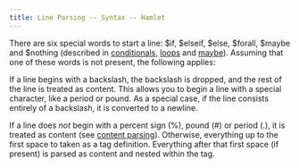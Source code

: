 ```yaml
---
title: Line Parsing -- Syntax -- Hamlet
---
```

There are six special words to start a line: &#36;if, &#36;elseif, &#36;else, &#36;forall, &#36;maybe and &#36;nothing (described in <a href="$root/hamlet/conditionals.html">conditionals</a>, <a href="$root/hamlet/loops.html">loops</a> and [maybe](maybe.html)). Assuming that one of these words is not present, the following applies:

If a line begins with a backslash, the backslash is dropped, and the rest of the line is treated as content. This allows you to begin a line with a special character, like a period or pound. As a special case, if the line consists entirely of a backslash, it is converted to a newline.

If a line does *not* begin with a percent sign (%), pound (#) or period (.), it is treated as content (see <a href="$root/hamlet/contentparsing.html">content parsing</a>). Otherwise, everything up to the first space to taken as a tag definition. Everything after that first space (if present) is parsed as content and nested within the tag.

